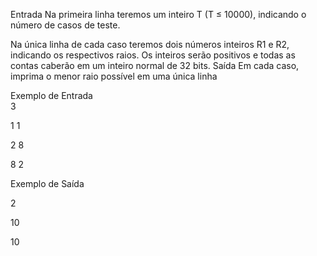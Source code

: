 Entrada
Na primeira linha teremos um inteiro T (T ≤ 10000), indicando o número de casos de teste.

Na única linha de cada caso teremos dois números inteiros R1 e R2, indicando os respectivos raios. Os inteiros serão positivos e todas as contas caberão em um inteiro normal de 32 bits.
Saída
Em cada caso, imprima o menor raio possível em uma única linha

Exemplo de Entrada	
3

1 1

2 8

8 2



Exemplo de Saída

2

10

10